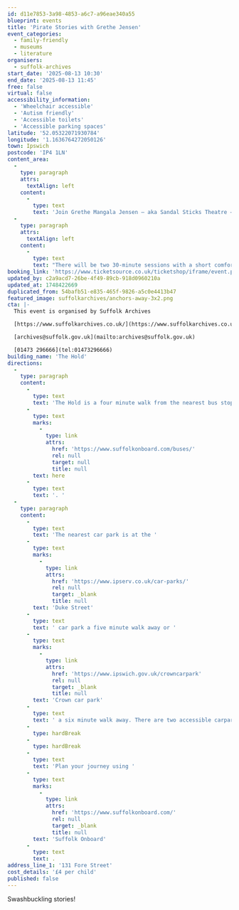 ```yaml
---
id: d11e7853-3a98-4853-a6c7-a96eae340a55
blueprint: events
title: 'Pirate Stories with Grethe Jensen'
event_categories:
  - family-friendly
  - museums
  - literature
organisers:
  - suffolk-archives
start_date: '2025-08-13 10:30'
end_date: '2025-08-13 11:45'
free: false
virtual: false
accessibility_information:
  - 'Wheelchair accessible'
  - 'Autism friendly'
  - 'Accessible toilets'
  - 'Accessible parking spaces'
latitude: '52.05322071930784'
longitude: '1.1636764272050126'
town: Ipswich
postcode: 'IP4 1LN'
content_area:
  -
    type: paragraph
    attrs:
      textAlign: left
    content:
      -
        type: text
        text: 'Join Grethe Mangala Jensen – aka Sandal Sticks Theatre – for a morning of swashbuckling pirate and seafaring storytelling. '
  -
    type: paragraph
    attrs:
      textAlign: left
    content:
      -
        type: text
        text: "There will be two 30-minute sessions with a short comfort break in between.\_"
booking_link: 'https://www.ticketsource.co.uk/ticketshop/iframe/event.php?eventhash=e-ajzvqd&target=&iframe=true'
updated_by: c2a9acd7-26be-4f49-89cb-918d0960210a
updated_at: 1748422669
duplicated_from: 54bafb51-e835-465f-9826-a5c0e4413b47
featured_image: suffolkarchives/anchors-away-3x2.png
cta: |-
  This event is organised by Suffolk Archives

  [https://www.suffolkarchives.co.uk/](https://www.suffolkarchives.co.uk/)

  [archives@suffolk.gov.uk](mailto:archives@suffolk.gov.uk)

  [01473 296666](tel:01473296666)
building_name: 'The Hold'
directions:
  -
    type: paragraph
    content:
      -
        type: text
        text: 'The Hold is a four minute walk from the nearest bus stop - see the latest bus timetables '
      -
        type: text
        marks:
          -
            type: link
            attrs:
              href: 'https://www.suffolkonboard.com/buses/'
              rel: null
              target: null
              title: null
        text: here
      -
        type: text
        text: '. '
  -
    type: paragraph
    content:
      -
        type: text
        text: 'The nearest car park is at the '
      -
        type: text
        marks:
          -
            type: link
            attrs:
              href: 'https://www.ipserv.co.uk/car-parks/'
              rel: null
              target: _blank
              title: null
        text: 'Duke Street'
      -
        type: text
        text: ' car park a five minute walk away or '
      -
        type: text
        marks:
          -
            type: link
            attrs:
              href: 'https://www.ipswich.gov.uk/crowncarpark'
              rel: null
              target: _blank
              title: null
        text: 'Crown car park'
      -
        type: text
        text: ' a six minute walk away. There are two accessible carpark spaces for blue badge holders in The Hold car park.'
      -
        type: hardBreak
      -
        type: hardBreak
      -
        type: text
        text: 'Plan your journey using '
      -
        type: text
        marks:
          -
            type: link
            attrs:
              href: 'https://www.suffolkonboard.com/'
              rel: null
              target: _blank
              title: null
        text: 'Suffolk Onboard'
      -
        type: text
        text: .
address_line_1: '131 Fore Street'
cost_details: '£4 per child'
published: false
---
```

Swashbuckling stories!